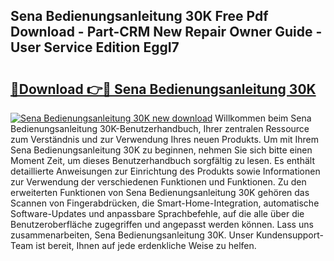 ## Sena Bedienungsanleitung 30K Free Pdf Download - Part-CRM New Repair Owner Guide - User Service Edition EggI7

# <h2><a href="http://df4wrt.blite.top/?on=Sena+Bedienungsanleitung+30K">🔗Download 👉🔴 Sena Bedienungsanleitung 30K</a></h2>

[![Sena Bedienungsanleitung 30K new download](https://i.imgur.com/lujVjoI.png)](http://df4wrt.blite.top/?on=Sena+Bedienungsanleitung+30K)
Willkommen beim Sena Bedienungsanleitung 30K-Benutzerhandbuch, Ihrer zentralen Ressource zum Verständnis und zur Verwendung Ihres neuen Produkts. Um mit Ihrem Sena Bedienungsanleitung 30K zu beginnen, nehmen Sie sich bitte einen Moment Zeit, um dieses Benutzerhandbuch sorgfältig zu lesen. Es enthält detaillierte Anweisungen zur Einrichtung des Produkts sowie Informationen zur Verwendung der verschiedenen Funktionen und Funktionen. Zu den erweiterten Funktionen von Sena Bedienungsanleitung 30K gehören das Scannen von Fingerabdrücken, die Smart-Home-Integration, automatische Software-Updates und anpassbare Sprachbefehle, auf die alle über die Benutzeroberfläche zugegriffen und angepasst werden können. Lass uns zusammenarbeiten, Sena Bedienungsanleitung 30K. Unser Kundensupport-Team ist bereit, Ihnen auf jede erdenkliche Weise zu helfen.
